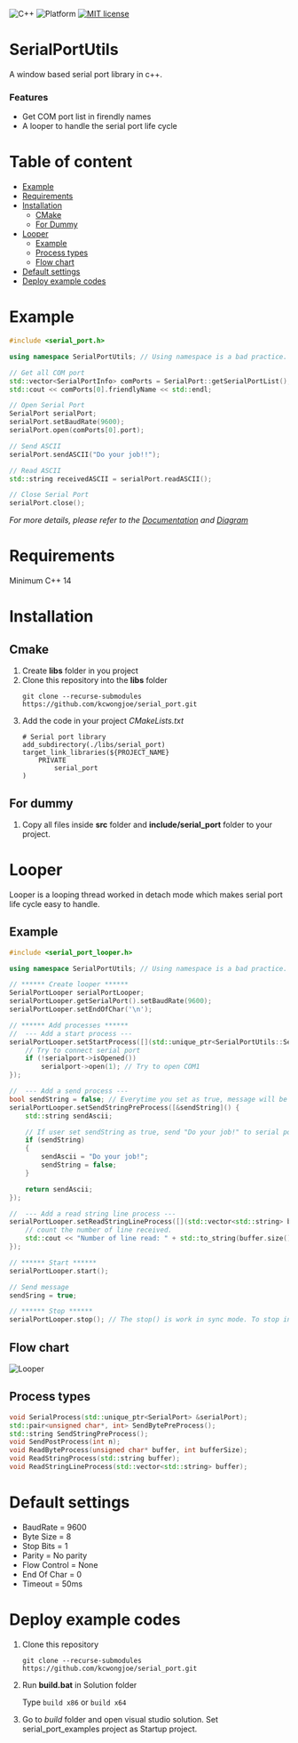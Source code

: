 ![C++](https://img.shields.io/badge/c++->=11-blue)
![Platform](https://img.shields.io/badge/platform-Window-lightgrey)
[![MIT license](https://img.shields.io/badge/license-MIT-blue.svg)](LICENSE)

# SerialPortUtils

A window based serial port library in c++.

### Features
* Get COM port list in firendly names
* A looper to handle the serial port life cycle

# Table of content

- [Example](#Example)
- [Requirements](#Requirements)
- [Installation](#Installation)
    - [CMake](#CMake)
    - [For Dummy](#For-Dummy)  
- [Looper](#Looper)
    - [Example](#looperexample)
    - [Process types](#Process-types)
    - [Flow chart](#Flow-chart)  
- [Default settings](#Default-settings)
- [Deploy example codes](#Deploy-example-codes)


# Example

```cpp
#include <serial_port.h>

using namespace SerialPortUtils; // Using namespace is a bad practice. Don't use in your code.

// Get all COM port
std::vector<SerialPortInfo> comPorts = SerialPort::getSerialPortList();
std::cout << comPorts[0].friendlyName << std::endl;

// Open Serial Port
SerialPort serialPort;
serialPort.setBaudRate(9600);
serialPort.open(comPorts[0].port);

// Send ASCII
serialPort.sendASCII("Do your job!!");

// Read ASCII
std::string receivedASCII = serialPort.readASCII();

// Close Serial Port
serialPort.close();
```
 
*For more details, please refer to the [Documentation](https://www.kcwongjoe.com/serial_port/index.html) and [Diagram](Diagram.md)*

# Requirements
Minimum C++ 14

# Installation

## Cmake

1. Create **libs** folder in you project
2. Clone this repository into the **libs** folder
   ```
   git clone --recurse-submodules https://github.com/kcwongjoe/serial_port.git
   ```
3. Add the code in your project *CMakeLists.txt*
   ```
   # Serial port library
   add_subdirectory(./libs/serial_port)
   target_link_libraries(${PROJECT_NAME}
       PRIVATE
           serial_port
   )
   ```
## For dummy
1. Copy all files inside **src** folder and **include/serial_port** folder to your project.

# Looper

Looper is a looping thread worked in detach mode which makes serial port life cycle easy to handle.

## <a name="looperexample" id="looperexample"></a>Example

```cpp
#include <serial_port_looper.h>

using namespace SerialPortUtils; // Using namespace is a bad practice. Don't use in your code.

// ****** Create looper ******
SerialPortLooper serialPortLooper;
serialPortLooper.getSerialPort().setBaudRate(9600);
serialPortLooper.setEndOfChar('\n');

// ****** Add processes ******
//  --- Add a start process ---
serialPortLooper.setStartProcess([](std::unique_ptr<SerialPortUtils::SerialPort> &serialport) {
    // Try to connect serial port
    if (!serialport->isOpened())
        serialport->open(1); // Try to open COM1
});

//  --- Add a send process ---
bool sendString = false; // Everytime you set as true, message will be sent. After sent, it will return to false.
serialPortLooper.setSendStringPreProcess([&sendString]() {
    std::string sendAscii;

    // If user set sendString as true, send "Do your job!" to serial port.
    if (sendString) 
    {
        sendAscii = "Do your job!";
        sendString = false;
    }

    return sendAscii;
});

//  --- Add a read string line process --- 
serialPortLooper.setReadStringLineProcess([](std::vector<std::string> buffer) {
    // count the number of line received.
    std::cout << "Number of line read: " + std::to_string(buffer.size()) << std::endl;
});

// ****** Start ******
serialPortLooper.start();

// Send message
sendSring = true;

// ****** Stop ******
serialPortLooper.stop(); // The stop() is work in sync mode. To stop in async, use stop(true)
```

## Flow chart
![Looper](docs/looper.png)

## Process types

```cpp
void SerialProcess(std::unique_ptr<SerialPort> &serialPort);
std::pair<unsigned char*, int> SendBytePreProcess();
std::string SendStringPreProcess();
void SendPostProcess(int n);
void ReadByteProcess(unsigned char* buffer, int bufferSize);
void ReadStringProcess(std::string buffer);
void ReadStringLineProcess(std::vector<std::string> buffer);
```

# Default settings
* BaudRate = 9600
* Byte Size = 8
* Stop Bits = 1
* Parity = No parity
* Flow Control = None
* End Of Char = 0
* Timeout = 50ms

# Deploy example codes

1. Clone this repository
   ```
   git clone --recurse-submodules https://github.com/kcwongjoe/serial_port.git
   ```

2. Run **build.bat** in Solution folder

   Type `build x86` or `build x64`

3. Go to *build* folder and open visual studio solution. Set serial_port_examples project as Startup project.

